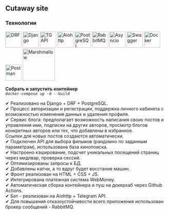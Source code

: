 ## Cutaway site
### Технологии
<p>
<img src="https://www.django-rest-framework.org/img/logo.png" title="DRF" height="50"/>
<img src="https://starsl.cn/static/img/article/27.png" title="Django" height="50"/>
<img src="https://static.tildacdn.com/tild3333-3732-4033-a562-333462646536/Telegram_Final.png" title="TG API" height="50"/>
<img src="https://docs.aiohttp.org/en/stable/_static/aiohttp-plain.svg" title="Aiohttp" height="50"/>
<img src="https://upload.wikimedia.org/wikipedia/commons/thumb/2/29/Postgresql_elephant.svg/1200px-Postgresql_elephant.svg.png" title="PostgreSQL" height="50"/>
<img src="https://assets.zabbix.com/img/brands/rabbitmq.svg" title="RabbitMQ" height="50"/>
<img src="https://files.virgool.io/upload/users/30711/posts/mivbx6r9geed/nwqgenmrbrfc.jpeg" title="Asyncio" height="50"/>
<img src="https://logos-download.com/wp-content/uploads/2021/01/Swagger_Logo-1536x1536.png" title="Swagger" height="50"/>
<img src="https://w7.pngwing.com/pngs/34/543/png-transparent-docker-plain-wordmark-logo-icon-thumbnail.png" title="Docker" height="50"/>
<img src="https://res.cloudinary.com/postman/image/upload/t_team_logo/v1629869194/team/2893aede23f01bfcbd2319326bc96a6ed0524eba759745ed6d73405a3a8b67a8" title="Postman" height="50"/>
<img src="https://marshmallow.readthedocs.io/en/stable/_static/marshmallow-logo.png" title="Marshmallow" height="100"/>
</p>

**Собрать и запустить контейнер**        
```docker-compose up -d --build```

✔ Реализовано на Django + DRF + PostgreSQL.<br>
✔ Процесс авторизации и регистрации, поддержка личного кабинета с возможностью изменения данных и удаления
        профиля.<br>
✔ Сервис блога: предполагает возможность написания своих постов и управления ими, подписки на других авторов,
        просмотр блогов конкретных авторов или тех, что добавлены в избранное.<br>
Ссылки для новых постов создаются автоматически.<br>
✔ Подключен API для выбора фильмов (рандомно по заданным параметрам), использована база кинопоиска.<br>
✔ Настроено кэширование, подсчет уникальных посещений страниц через мидлвар, проверка сессий.<br>
✔ Оптимизированы запросы к БД.<br>
✔ Добавлены капчи, а то вдруг будет восстание машин.<br>
✔ Фронт реализован на HTML + CSS + JS.<br>
✔ Интегрирована платежная система WebMoney.<br>
✔ Автоматическая сборка контейнера и пуш на докерхаб через Github Actions.<br>
✔ Бот - реализован на Aiohttp + Telegram API.<br>
✔ Для повышения отказоустойчивости всего приложения использован брокер сообщений - RabbitMQ.